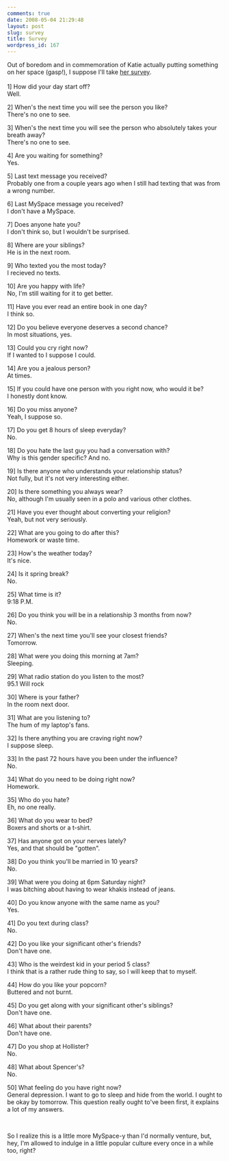 ```yaml
---
comments: true
date: 2008-05-04 21:29:48
layout: post
slug: survey
title: Survey
wordpress_id: 167
---
```


Out of boredom and in commemoration of Katie actually putting something on her space (gasp!), I suppose I'll take [her survey](http://cid-5efe16af4fb813fd.spaces.live.com/blog/cns!5EFE16AF4FB813FD!126.entry).  
   
1] How did your day start off?  
Well.




2] When's the next time you will see the person you like?  
There's no one to see.




3] When's the next time you will see the person who absolutely takes your breath away?  
There's no one to see.




4] Are you waiting for something?  
Yes.




5] Last text message you received?  
Probably one from a couple years ago when I still had texting that was from a wrong number.




6] Last MySpace message you received?  
I don't have a MySpace.




7] Does anyone hate you?  
I don't think so, but I wouldn't be surprised.




8] Where are your siblings?  
He is in the next room.




9] Who texted you the most today?  
I recieved no texts.




10] Are you happy with life?  
No, I'm still waiting for it to get better.




11] Have you ever read an entire book in one day?  
I think so.




12] Do you believe everyone deserves a second chance?  
In most situations, yes.




13] Could you cry right now?  
If I wanted to I suppose I could.




14] Are you a jealous person?  
At times.




15] If you could have one person with you right now, who would it be?  
I honestly dont know.




16] Do you miss anyone?  
Yeah, I suppose so.




17] Do you get 8 hours of sleep everyday?  
No.




18] Do you hate the last guy you had a conversation with?  
Why is this gender specific? And no.




19] Is there anyone who understands your relationship status?  
Not fully, but it's not very interesting either.




20] Is there something you always wear?  
No, although I'm usually seen in a polo and various other clothes.




21] Have you ever thought about converting your religion?  
Yeah, but not very seriously.




22] What are you going to do after this?  
Homework or waste time.




23] How's the weather today?  
It's nice.




24] Is it spring break?  
No.




25] What time is it?  
9:18 P.M.




26] Do you think you will be in a relationship 3 months from now?  
No.




27] When's the next time you'll see your closest friends?  
Tomorrow.




28] What were you doing this morning at 7am?  
Sleeping.




29] What radio station do you listen to the most?  
95.1 Will rock




30] Where is your father?  
In the room next door.




31] What are you listening to?  
The hum of my laptop's fans.




32] Is there anything you are craving right now?  
I suppose sleep.




33] In the past 72 hours have you been under the influence?  
No.




34] What do you need to be doing right now?  
Homework.




35] Who do you hate?  
Eh, no one really.




36] What do you wear to bed?  
Boxers and shorts or a t-shirt.




37] Has anyone got on your nerves lately?  
Yes, and that should be "gotten".




38] Do you think you'll be married in 10 years?  
No.




39] What were you doing at 6pm Saturday night?  
I was bitching about having to wear khakis instead of jeans.




40] Do you know anyone with the same name as you?  
Yes.




41] Do you text during class?  
No.




42] Do you like your significant other's friends?  
Don't have one.




43] Who is the weirdest kid in your period 5 class?  
I think that is a rather rude thing to say, so I will keep that to myself.




44] How do you like your popcorn?  
Buttered and not burnt.




45] Do you get along with your significant other's siblings?  
Don't have one.




46] What about their parents?  
Don't have one.




47] Do you shop at Hollister?  
No.




48] What about Spencer's?  
No.




50] What feeling do you have right now?  
General depression. I want to go to sleep and hide from the world. I ought to be okay by tomorrow. This question really ought to've been first, it explains a lot of my answers.




 




So I realize this is a little more MySpace-y than I'd normally venture, but, hey, I'm allowed to indulge in a little popular culture every once in a while too, right?  

